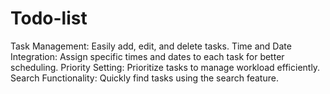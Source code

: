 # Todo-list
Task Management: Easily add, edit, and delete tasks.  Time and Date Integration: Assign specific times and dates to each task for better scheduling.  Priority Setting: Prioritize tasks to manage workload efficiently.  Search Functionality: Quickly find tasks using the search feature.
